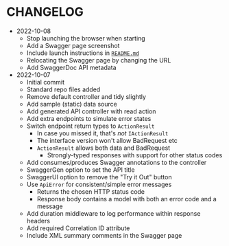 # CHANGELOG

- 2022-10-08
  - Stop launching the browser when starting
  - Add a Swagger page screenshot
  - Include launch instructions in [`README.md`](./README.md)
  - Relocating the Swagger page by changing the URL
  - Add SwaggerDoc API metadata
- 2022-10-07
  - Initial commit
  - Standard repo files added
  - Remove default controller and tidy slightly
  - Add sample (static) data source
  - Add generated API controller with read action
  - Add extra endpoints to simulate error states
  - Switch endpoint return types to `ActionResult`
    - In case you missed it, that's *not* `IActionResult`
    - The interface version won't allow BadRequest etc
    - `ActionResult` allows both data and BadRequest
      - Strongly-typed responses with support for other status codes
  - Add consumes/produces Swagger annotations to the controller
  - SwaggerGen option to set the API title
  - SwaggerUI option to remove the "Try it Out" button
  - Use `ApiError` for consistent/simple error messages
    - Returns the chosen HTTP status code
    - Response body contains a model with both an error code and a message
  - Add duration middleware to log performance within response headers
  - Add required Correlation ID attribute
  - Include XML summary comments in the Swagger page
